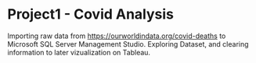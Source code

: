 # Project1 - Covid Analysis
Importing raw data from https://ourworldindata.org/covid-deaths to Microsoft SQL Server Management Studio. Exploring Dataset, and clearing information to later vizualization on Tableau.
